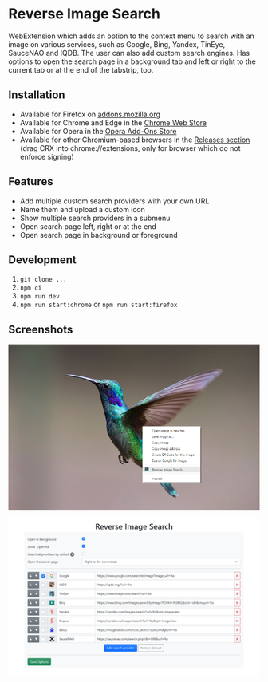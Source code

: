 # Reverse Image Search

WebExtension which adds an option to the context menu to search with an image on various services, such as Google, Bing, Yandex, TinEye, SauceNAO and IQDB. The user can also add custom search engines. Has options to open the search page in a background tab and left or right to the current tab or at the end of the tabstrip, too.

## Installation

- Available for Firefox on [addons.mozilla.org](https://addons.mozilla.org/firefox/addon/image-reverse-search/)
- Available for Chrome and Edge in the [Chrome Web Store](https://chrome.google.com/webstore/detail/reverse-image-search/cdgbjhkjjghbjjikgjkkpljlmnpcakco)
- Available for Opera in the [Opera Add-Ons Store](https://addons.opera.com/extensions/details/image-reverse-search/)
- Available for other Chromium-based browsers in the [Releases section](https://github.com/Brawl345/Image-Reverse-Search-with-Google/releases) (drag CRX into chrome://extensions, only for browser which do not enforce signing)

## Features

- Add multiple custom search providers with your own URL
- Name them and upload a custom icon
- Show multiple search providers in a submenu
- Open search page left, right or at the end
- Open search page in background or foreground

## Development

1. `git clone ...`
2. `npm ci`
3. `npm run dev`
4. `npm run start:chrome` or `npm run start:firefox`

## Screenshots

![Screenshot](screenshot.png?raw=true "Screenshot")

![Options](options.png?raw=true "Options")
